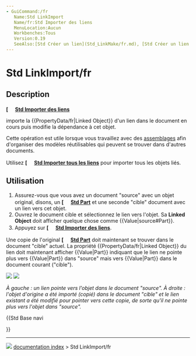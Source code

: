 ```yaml
---
- GuiCommand:/fr
   Name:Std LinkImport
   Name/fr:Std Importer des liens
   MenuLocation:Aucun
   Workbenches:Tous
   Version:0.19
   SeeAlso:[Std Créer un lien](Std_LinkMake/fr.md), [Std Créer un lien relatif](Std_LinkMakeRelative/fr.md), [Std Importer tous les liens](Std_LinkImportAll/fr.md)
---
```


# Std LinkImport/fr

## Description


**[<img src=images/Std_LinkImport.svg style="width:16px"> [Std Importer des liens](Std_LinkImport/fr.md)**

importe la {{PropertyData/fr|Linked Object}} d\'un lien dans le document en cours puis modifie la dépendance à cet objet.

Cette opération est utile lorsque vous travaillez avec des [assemblages](assembly/fr.md) afin d\'organiser des modèles réutilisables qui peuvent se trouver dans d\'autres documents.

Utilisez **[<img src=images/Std_LinkImportAll.svg style="width:16px"> [Std Importer tous les liens](Std_LinkImportAll/fr.md)** pour importer tous les objets liés.

## Utilisation

1.  Assurez-vous que vous avez un document \"source\" avec un objet original, disons, un **[<img src=images/Std_Part.svg style="width:16px"> [Std Part](Std_Part/fr.md)** et une seconde \"cible\" document avec un lien vers cet objet.
2.  Ouvrez le document cible et sélectionnez le lien vers l\'objet. Sa **Linked Object** doit afficher quelque chose comme {{Value|source#Part}}.
3.  Appuyez sur **[<img src=images/Std_LinkImport.svg style="width:16px"> [Std Importer des liens](Std_LinkImport/fr.md)**.

Une copie de l\'original **[<img src=images/Std_Part.svg style="width:16px"> [Std Part](Std_Part/fr.md)** doit maintenant se trouver dans le document \"cible\" actuel. La propriété {{PropertyData/fr|Linked Object}} du lien doit maintenant afficher {{Value|Part}} indiquant que le lien ne pointe plus vers {{Value|Part}} dans \"source\" mais vers {{Value|Part}} dans le document courant (\"cible\").

![](images/Std_Link_tree_import_1_example.png ) ![](images/Std_Link_tree_import_2_example.png )



*À gauche : un lien pointe vers l'objet dans le document "source". À droite : l'objet d'origine a été importé (copié) dans le document "cible" et le lien existant a été modifié pour pointer vers cette copie, de sorte qu'il ne pointe plus vers l'objet dans "source".*





{{Std Base navi

}}



---
![](images/Right_arrow.png) [documentation index](../README.md) > Std LinkImport/fr
